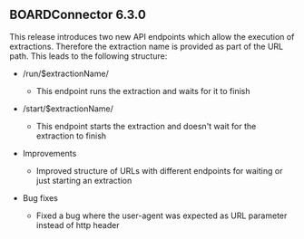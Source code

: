 ## BOARDConnector 6.3.0 
This release introduces two new API endpoints which allow the execution of extractions. Therefore the extraction 
name is provided as part of the URL path. This leads to the following structure:

- /run/$extractionName/
  - This endpoint runs the extraction and waits for it to finish 
- /start/$extractionName/
  - This endpoint starts the extraction and doesn't wait for the extraction to finish 

- Improvements 
  - Improved structure of URLs with different endpoints for waiting or just starting an extraction 

- Bug fixes 
  - Fixed a bug where the user-agent was expected as URL parameter instead of http header 

